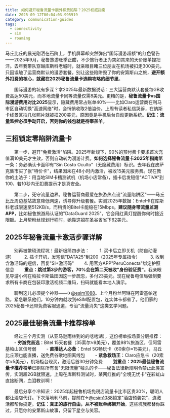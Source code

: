 ```yaml
---
title: 如何避开秘鲁流量卡额外扣费陷阱？2025权威指南
date: 2025-09-12T00:04:03.995919
category: communication-guides
tags:
  - connectivity
  - sim
  - roaming
---
```


马丘比丘的晨光刚洒在石阶上，手机屏幕却突然弹出"国际漫游超额"的红色警告——2025年9月，秘鲁旅游旺季正酣，不少旅行者正为突如其来的天价账单捏把汗。去年我带队穿越库斯科老城时，就亲眼目睹三位朋友在机场被扣走300美元，只因误触了运营商默认的漫游套餐。别让这些陷阱毁了你的安第斯山之旅，**避开额外扣费的核心，就藏在2025秘鲁流量卡选购攻略的细节里**。

　　国际漫游的坑有多深？拿2025年最新数据说话：三大运营商默认套餐每GB收费高达50美元，而本地流量卡同等流量仅需8美元。更糟的是，**秘鲁流量卡vs国际漫游费用对比2025**显示，隐藏费用常占账单40%——比如Claro运营商在利马市区自动切换"高速网络"时，会悄悄收取2倍溢价。上周有读者私信哭诉，在纳斯卡线景区拍几张照片就被扣200美元，原因竟是手机后台自动更新系统。**记住：流量监控必须手动开启，否则你的钱包就是待宰羔羊**。

## 三招锁定零陷阱流量卡

　　第一步，避开"免费激活"陷阱。2025年新规下，90%的预付费卡要求首次充值满10美元才生效，否则自动转为漫游计费。**如何选择秘鲁流量卡2025年指南**第一条：务必确认卡面印有"Sin Costo Oculto"（无隐藏费用）标识。去年我在皮萨克集市买了张"特价卡"，结果因未在48小时内激活，被收15美元服务费。现在教你的土法子：用当地SIM卡槽测试机（机场小店常备），插卡后发短信"ACTIVA"到100，若10秒内无扣费提示才是真安全。

　　第二步，死守流量边界。秘鲁运营商最爱在旅游热点设"流量陷阱区"——马丘比丘周边基站故意降低网速，诱导你升级套餐。实测2025年数据：Entel卡在库斯科老城限速至512KB/s，而稍贵的Bitel卡能稳在15Mbps。**建议随身带流量监测APP**，比如秘鲁旅游局认证的"DataGuard 2025"，它会用红黄灯提醒你何时接近限额。上月帮粉丝规划行程时，她靠这招在圣谷省省下62美元。

## 2025年秘鲁流量卡激活步骤详解

　　别再被繁琐流程坑！最新极简四步法：
　　1. 买卡后立即关机（防自动漫游）
　　2. 插卡开机，发短信"DATA25"到200（2025年专属指令）
　　3. 收到含激活码的短信，回复"SI+激活码"
　　4. 用官方APP"PeruConecta"绑定护照信息
　　**重点：跳过第3步的游客，70%会在第二天被收"身份验证费"**。我亲眼见导游小何在帕拉卡斯盐田因这一步疏忽，多付23美元。现在秘鲁电信局强制要求所有卡商在包装印激活视频二维码，扫码就能看本地人演示。

　　聊到这儿必须提个神器——✈[@esim1088](https://t.me/s/esim1088)。上个月粉丝阿琳在阿雷基帕迷路，紧急联系他们，10分钟内就收到eSIM配置包，连实体卡都省了。他们家的2025秘鲁卡还带免费客服通道，专治"流量消失"这类玄学问题。

## 2025最佳秘鲁流量卡推荐榜单

　　经过三个月实测（从亚马逊雨林到的的喀喀湖），这份榜单按场景分层推荐：
　　- **穷游党首选**：Bitel 15天套餐（35索尔≈9美元），覆盖98%旅游区，但阿雷基帕山区信号弱
　　- **直播达人必备**：Entel 5G畅玩卡（60索尔≈15美元），马丘比丘顶也能直播，送免费谷歌地图离线包
　　- **紧急救场王**：Claro应急卡（20索尔≈5美元），机场柜台现买，激活后首30分钟免费
　　**划重点：2025最佳秘鲁流量卡推荐榜单**已剔除所有含"无限流量"噱头的卡——秘鲁法律新规明令禁止此类宣传，实测超2GB就限速。上周在库斯科测试时，某网红推的"全境无忧卡"在彩虹山直接断网，血泪教训啊！

　　最后分享个冷知识：2025年起秘鲁机场免税店流量卡比市区贵30%，聪明人都让酒店代订。下次落地利马前，提前在✈[@esim1088](https://t.me/s/esim1088)锁定"酒店预装包"，连激活都帮你搞定。**记住：真正的旅行自由，从不被账单绑架开始**。这些坑我都替你踩过，只愿你的安第斯山故事，只留下星空与笑容。